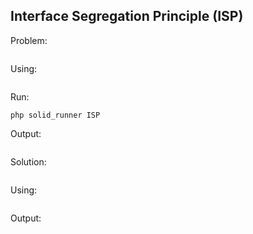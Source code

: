 ## Interface Segregation Principle (ISP)

Problem:
```php

```

Using:
```php

```

Run:
```
php solid_runner ISP
```

Output:
```

```



Solution:
```php

```

Using:
```php

```

Output:
```

```